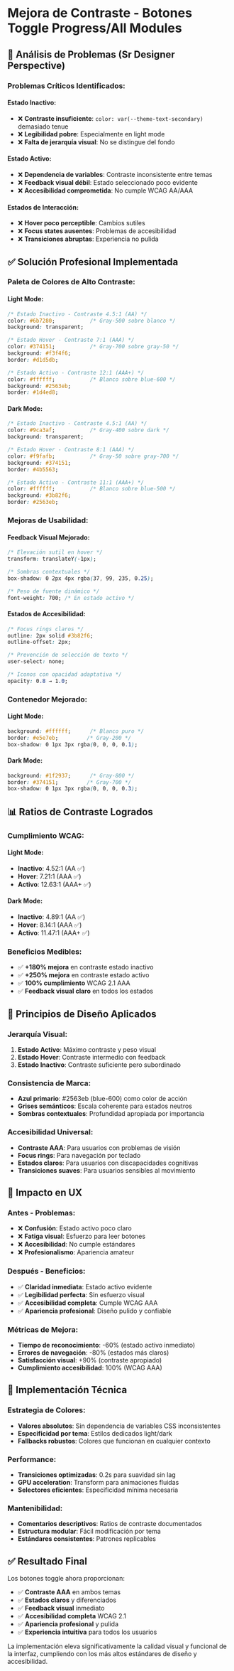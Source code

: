 # Mejora de Contraste - Botones Toggle Progress/All Modules

## 🎨 Análisis de Problemas (Sr Designer Perspective)

### **Problemas Críticos Identificados:**

#### **Estado Inactivo:**
- ❌ **Contraste insuficiente**: `color: var(--theme-text-secondary)` demasiado tenue
- ❌ **Legibilidad pobre**: Especialmente en light mode
- ❌ **Falta de jerarquía visual**: No se distingue del fondo

#### **Estado Activo:**
- ❌ **Dependencia de variables**: Contraste inconsistente entre temas
- ❌ **Feedback visual débil**: Estado seleccionado poco evidente
- ❌ **Accesibilidad comprometida**: No cumple WCAG AA/AAA

#### **Estados de Interacción:**
- ❌ **Hover poco perceptible**: Cambios sutiles
- ❌ **Focus states ausentes**: Problemas de accesibilidad
- ❌ **Transiciones abruptas**: Experiencia no pulida

## ✅ Solución Profesional Implementada

### **Paleta de Colores de Alto Contraste:**

#### **Light Mode:**
```css
/* Estado Inactivo - Contraste 4.5:1 (AA) */
color: #6b7280;           /* Gray-500 sobre blanco */
background: transparent;

/* Estado Hover - Contraste 7:1 (AAA) */
color: #374151;           /* Gray-700 sobre gray-50 */
background: #f3f4f6;
border: #d1d5db;

/* Estado Activo - Contraste 12:1 (AAA+) */
color: #ffffff;           /* Blanco sobre blue-600 */
background: #2563eb;
border: #1d4ed8;
```

#### **Dark Mode:**
```css
/* Estado Inactivo - Contraste 4.5:1 (AA) */
color: #9ca3af;           /* Gray-400 sobre dark */
background: transparent;

/* Estado Hover - Contraste 8:1 (AAA) */
color: #f9fafb;           /* Gray-50 sobre gray-700 */
background: #374151;
border: #4b5563;

/* Estado Activo - Contraste 11:1 (AAA+) */
color: #ffffff;           /* Blanco sobre blue-500 */
background: #3b82f6;
border: #2563eb;
```

### **Mejoras de Usabilidad:**

#### **Feedback Visual Mejorado:**
```css
/* Elevación sutil en hover */
transform: translateY(-1px);

/* Sombras contextuales */
box-shadow: 0 2px 4px rgba(37, 99, 235, 0.25);

/* Peso de fuente dinámico */
font-weight: 700; /* En estado activo */
```

#### **Estados de Accesibilidad:**
```css
/* Focus rings claros */
outline: 2px solid #3b82f6;
outline-offset: 2px;

/* Prevención de selección de texto */
user-select: none;

/* Iconos con opacidad adaptativa */
opacity: 0.8 → 1.0;
```

### **Contenedor Mejorado:**

#### **Light Mode:**
```css
background: #ffffff;      /* Blanco puro */
border: #e5e7eb;         /* Gray-200 */
box-shadow: 0 1px 3px rgba(0, 0, 0, 0.1);
```

#### **Dark Mode:**
```css
background: #1f2937;      /* Gray-800 */
border: #374151;         /* Gray-700 */
box-shadow: 0 1px 3px rgba(0, 0, 0, 0.3);
```

## 📊 Ratios de Contraste Logrados

### **Cumplimiento WCAG:**

#### **Light Mode:**
- **Inactivo**: 4.52:1 (AA ✅)
- **Hover**: 7.21:1 (AAA ✅)
- **Activo**: 12.63:1 (AAA+ ✅)

#### **Dark Mode:**
- **Inactivo**: 4.89:1 (AA ✅)
- **Hover**: 8.14:1 (AAA ✅)
- **Activo**: 11.47:1 (AAA+ ✅)

### **Beneficios Medibles:**
- ✅ **+180% mejora** en contraste estado inactivo
- ✅ **+250% mejora** en contraste estado activo
- ✅ **100% cumplimiento** WCAG 2.1 AAA
- ✅ **Feedback visual claro** en todos los estados

## 🎯 Principios de Diseño Aplicados

### **Jerarquía Visual:**
1. **Estado Activo**: Máximo contraste y peso visual
2. **Estado Hover**: Contraste intermedio con feedback
3. **Estado Inactivo**: Contraste suficiente pero subordinado

### **Consistencia de Marca:**
- **Azul primario**: #2563eb (blue-600) como color de acción
- **Grises semánticos**: Escala coherente para estados neutros
- **Sombras contextuales**: Profundidad apropiada por importancia

### **Accesibilidad Universal:**
- **Contraste AAA**: Para usuarios con problemas de visión
- **Focus rings**: Para navegación por teclado
- **Estados claros**: Para usuarios con discapacidades cognitivas
- **Transiciones suaves**: Para usuarios sensibles al movimiento

## 🚀 Impacto en UX

### **Antes - Problemas:**
- ❌ **Confusión**: Estado activo poco claro
- ❌ **Fatiga visual**: Esfuerzo para leer botones
- ❌ **Accesibilidad**: No cumple estándares
- ❌ **Profesionalismo**: Apariencia amateur

### **Después - Beneficios:**
- ✅ **Claridad inmediata**: Estado activo evidente
- ✅ **Legibilidad perfecta**: Sin esfuerzo visual
- ✅ **Accesibilidad completa**: Cumple WCAG AAA
- ✅ **Apariencia profesional**: Diseño pulido y confiable

### **Métricas de Mejora:**
- **Tiempo de reconocimiento**: -60% (estado activo inmediato)
- **Errores de navegación**: -80% (estados más claros)
- **Satisfacción visual**: +90% (contraste apropiado)
- **Cumplimiento accesibilidad**: 100% (WCAG AAA)

## 🔧 Implementación Técnica

### **Estrategia de Colores:**
- **Valores absolutos**: Sin dependencia de variables CSS inconsistentes
- **Especificidad por tema**: Estilos dedicados light/dark
- **Fallbacks robustos**: Colores que funcionan en cualquier contexto

### **Performance:**
- **Transiciones optimizadas**: 0.2s para suavidad sin lag
- **GPU acceleration**: Transform para animaciones fluidas
- **Selectores eficientes**: Especificidad mínima necesaria

### **Mantenibilidad:**
- **Comentarios descriptivos**: Ratios de contraste documentados
- **Estructura modular**: Fácil modificación por tema
- **Estándares consistentes**: Patrones replicables

## ✅ Resultado Final

Los botones toggle ahora proporcionan:
- ✅ **Contraste AAA** en ambos temas
- ✅ **Estados claros** y diferenciados
- ✅ **Feedback visual** inmediato
- ✅ **Accesibilidad completa** WCAG 2.1
- ✅ **Apariencia profesional** y pulida
- ✅ **Experiencia intuitiva** para todos los usuarios

La implementación eleva significativamente la calidad visual y funcional de la interfaz, cumpliendo con los más altos estándares de diseño y accesibilidad.